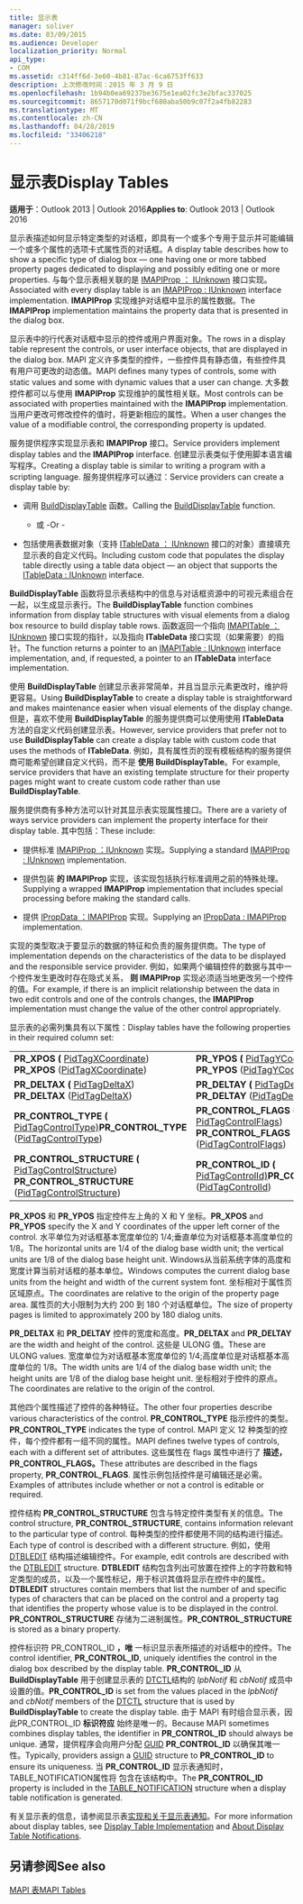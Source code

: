 ```yaml
---
title: 显示表
manager: soliver
ms.date: 03/09/2015
ms.audience: Developer
localization_priority: Normal
api_type:
- COM
ms.assetid: c314ff6d-3e60-4b81-87ac-6ca6753ff633
description: 上次修改时间：2015 年 3 月 9 日
ms.openlocfilehash: 1b94b0ea69237be3675e1ea02fc3e2bfac337025
ms.sourcegitcommit: 8657170d071f9bcf680aba50b9c07f2a4fb82283
ms.translationtype: MT
ms.contentlocale: zh-CN
ms.lasthandoff: 04/28/2019
ms.locfileid: "33406218"
---
```

# <a name="display-tables"></a><span data-ttu-id="09c38-103">显示表</span><span class="sxs-lookup"><span data-stu-id="09c38-103">Display Tables</span></span>

  
  
<span data-ttu-id="09c38-104">**适用于**：Outlook 2013 | Outlook 2016</span><span class="sxs-lookup"><span data-stu-id="09c38-104">**Applies to**: Outlook 2013 | Outlook 2016</span></span> 
  
<span data-ttu-id="09c38-105">显示表描述如何显示特定类型的对话框，即具有一个或多个专用于显示并可能编辑一个或多个属性的选项卡式属性页的对话框。</span><span class="sxs-lookup"><span data-stu-id="09c38-105">A display table describes how to show a specific type of dialog box — one having one or more tabbed property pages dedicated to displaying and possibly editing one or more properties.</span></span> <span data-ttu-id="09c38-106">与每个显示表相关联的是 [IMAPIProp ： IUnknown](imapipropiunknown.md) 接口实现。</span><span class="sxs-lookup"><span data-stu-id="09c38-106">Associated with every display table is an [IMAPIProp : IUnknown](imapipropiunknown.md) interface implementation.</span></span> <span data-ttu-id="09c38-107">**IMAPIProp** 实现维护对话框中显示的属性数据。</span><span class="sxs-lookup"><span data-stu-id="09c38-107">The **IMAPIProp** implementation maintains the property data that is presented in the dialog box.</span></span> 
  
<span data-ttu-id="09c38-108">显示表中的行代表对话框中显示的控件或用户界面对象。</span><span class="sxs-lookup"><span data-stu-id="09c38-108">The rows in a display table represent the controls, or user interface objects, that are displayed in the dialog box.</span></span> <span data-ttu-id="09c38-109">MAPI 定义许多类型的控件，一些控件具有静态值，有些控件具有用户可更改的动态值。</span><span class="sxs-lookup"><span data-stu-id="09c38-109">MAPI defines many types of controls, some with static values and some with dynamic values that a user can change.</span></span> <span data-ttu-id="09c38-110">大多数控件都可以与使用 **IMAPIProp** 实现维护的属性相关联。</span><span class="sxs-lookup"><span data-stu-id="09c38-110">Most controls can be associated with properties maintained with the **IMAPIProp** implementation.</span></span> <span data-ttu-id="09c38-111">当用户更改可修改控件的值时，将更新相应的属性。</span><span class="sxs-lookup"><span data-stu-id="09c38-111">When a user changes the value of a modifiable control, the corresponding property is updated.</span></span> 
  
<span data-ttu-id="09c38-112">服务提供程序实现显示表和 **IMAPIProp** 接口。</span><span class="sxs-lookup"><span data-stu-id="09c38-112">Service providers implement display tables and the **IMAPIProp** interface.</span></span> <span data-ttu-id="09c38-113">创建显示表类似于使用脚本语言编写程序。</span><span class="sxs-lookup"><span data-stu-id="09c38-113">Creating a display table is similar to writing a program with a scripting language.</span></span> <span data-ttu-id="09c38-114">服务提供程序可以通过：</span><span class="sxs-lookup"><span data-stu-id="09c38-114">Service providers can create a display table by:</span></span> 
  
- <span data-ttu-id="09c38-115">调用 [BuildDisplayTable](builddisplaytable.md) 函数。</span><span class="sxs-lookup"><span data-stu-id="09c38-115">Calling the [BuildDisplayTable](builddisplaytable.md) function.</span></span> 
    
    - <span data-ttu-id="09c38-116">或 -</span><span class="sxs-lookup"><span data-stu-id="09c38-116">Or -</span></span>
    
- <span data-ttu-id="09c38-117">包括使用表数据对象（支持 [ITableData ： IUnknown](itabledataiunknown.md) 接口的对象）直接填充显示表的自定义代码。</span><span class="sxs-lookup"><span data-stu-id="09c38-117">Including custom code that populates the display table directly using a table data object — an object that supports the [ITableData : IUnknown](itabledataiunknown.md) interface.</span></span> 
    
<span data-ttu-id="09c38-118">**BuildDisplayTable** 函数将显示表结构中的信息与对话框资源中的可视元素组合在一起，以生成显示表行。</span><span class="sxs-lookup"><span data-stu-id="09c38-118">The **BuildDisplayTable** function combines information from display table structures with visual elements from a dialog box resource to build display table rows.</span></span> <span data-ttu-id="09c38-119">函数返回一个指向 [IMAPITable ： IUnknown](imapitableiunknown.md) 接口实现的指针，以及指向 **ITableData** 接口实现（如果需要）的指针。</span><span class="sxs-lookup"><span data-stu-id="09c38-119">The function returns a pointer to an [IMAPITable : IUnknown](imapitableiunknown.md) interface implementation, and, if requested, a pointer to an **ITableData** interface implementation.</span></span> 
  
<span data-ttu-id="09c38-120">使用 **BuildDisplayTable** 创建显示表非常简单，并且当显示元素更改时，维护将更容易。</span><span class="sxs-lookup"><span data-stu-id="09c38-120">Using **BuildDisplayTable** to create a display table is straightforward and makes maintenance easier when visual elements of the display change.</span></span> <span data-ttu-id="09c38-121">但是，喜欢不使用 **BuildDisplayTable** 的服务提供商可以使用使用 **ITableData** 方法的自定义代码创建显示表。</span><span class="sxs-lookup"><span data-stu-id="09c38-121">However, service providers that prefer not to use **BuildDisplayTable** can create a display table with custom code that uses the methods of **ITableData**.</span></span> <span data-ttu-id="09c38-122">例如，具有属性页的现有模板结构的服务提供商可能希望创建自定义代码，而不是 **使用 BuildDisplayTable**。</span><span class="sxs-lookup"><span data-stu-id="09c38-122">For example, service providers that have an existing template structure for their property pages might want to create custom code rather than use **BuildDisplayTable**.</span></span>
  
<span data-ttu-id="09c38-123">服务提供商有多种方法可以针对其显示表实现属性接口。</span><span class="sxs-lookup"><span data-stu-id="09c38-123">There are a variety of ways service providers can implement the property interface for their display table.</span></span> <span data-ttu-id="09c38-124">其中包括：</span><span class="sxs-lookup"><span data-stu-id="09c38-124">These include:</span></span>
  
- <span data-ttu-id="09c38-125">提供标准 [IMAPIProp ：IUnknown](imapipropiunknown.md) 实现。</span><span class="sxs-lookup"><span data-stu-id="09c38-125">Supplying a standard [IMAPIProp : IUnknown](imapipropiunknown.md) implementation.</span></span> 
    
- <span data-ttu-id="09c38-126">提供包装 **的 IMAPIProp** 实现，该实现包括执行标准调用之前的特殊处理。</span><span class="sxs-lookup"><span data-stu-id="09c38-126">Supplying a wrapped **IMAPIProp** implementation that includes special processing before making the standard calls.</span></span> 
    
- <span data-ttu-id="09c38-127">提供 [IPropData ：IMAPIProp](ipropdataimapiprop.md) 实现。</span><span class="sxs-lookup"><span data-stu-id="09c38-127">Supplying an [IPropData : IMAPIProp](ipropdataimapiprop.md) implementation.</span></span> 
    
<span data-ttu-id="09c38-128">实现的类型取决于要显示的数据的特征和负责的服务提供商。</span><span class="sxs-lookup"><span data-stu-id="09c38-128">The type of implementation depends on the characteristics of the data to be displayed and the responsible service provider.</span></span> <span data-ttu-id="09c38-129">例如，如果两个编辑控件的数据与其中一个控件发生更改时存在隐式关系， **则 IMAPIProp** 实现必须适当地更改另一个控件的值。</span><span class="sxs-lookup"><span data-stu-id="09c38-129">For example, if there is an implicit relationship between the data in two edit controls and one of the controls changes, the **IMAPIProp** implementation must change the value of the other control appropriately.</span></span> 
  
<span data-ttu-id="09c38-130">显示表的必需列集具有以下属性：</span><span class="sxs-lookup"><span data-stu-id="09c38-130">Display tables have the following properties in their required column set:</span></span>
  
|||
|:-----|:-----|
|<span data-ttu-id="09c38-131">**PR_XPOS (** [PidTagXCoordinate](pidtagxcoordinate-canonical-property.md)) </span><span class="sxs-lookup"><span data-stu-id="09c38-131">**PR_XPOS** ([PidTagXCoordinate](pidtagxcoordinate-canonical-property.md))</span></span>  <br/> |<span data-ttu-id="09c38-132">**PR_YPOS (** [PidTagYCoordinate](pidtagycoordinate-canonical-property.md)) </span><span class="sxs-lookup"><span data-stu-id="09c38-132">**PR_YPOS** ([PidTagYCoordinate](pidtagycoordinate-canonical-property.md))</span></span>  <br/> |
|<span data-ttu-id="09c38-133">**PR_DELTAX (** [PidTagDeltaX](pidtagdeltax-canonical-property.md)) </span><span class="sxs-lookup"><span data-stu-id="09c38-133">**PR_DELTAX** ([PidTagDeltaX](pidtagdeltax-canonical-property.md))</span></span>  <br/> |<span data-ttu-id="09c38-134">**PR_DELTAY (** [PidTagDeltaY](pidtagdeltay-canonical-property.md)) </span><span class="sxs-lookup"><span data-stu-id="09c38-134">**PR_DELTAY** ([PidTagDeltaY](pidtagdeltay-canonical-property.md))</span></span>  <br/> |
|<span data-ttu-id="09c38-135">**PR_CONTROL_TYPE (** [PidTagControlType)](pidtagcontroltype-canonical-property.md)</span><span class="sxs-lookup"><span data-stu-id="09c38-135">**PR_CONTROL_TYPE** ([PidTagControlType](pidtagcontroltype-canonical-property.md))</span></span>  <br/> |<span data-ttu-id="09c38-136">**PR_CONTROL_FLAGS (** [PidTagControlFlags](pidtagcontrolflags-canonical-property.md)) </span><span class="sxs-lookup"><span data-stu-id="09c38-136">**PR_CONTROL_FLAGS** ([PidTagControlFlags](pidtagcontrolflags-canonical-property.md))</span></span>  <br/> |
|<span data-ttu-id="09c38-137">**PR_CONTROL_STRUCTURE (** [PidTagControlStructure](pidtagcontrolstructure-canonical-property.md)) </span><span class="sxs-lookup"><span data-stu-id="09c38-137">**PR_CONTROL_STRUCTURE** ([PidTagControlStructure](pidtagcontrolstructure-canonical-property.md))</span></span>  <br/> |<span data-ttu-id="09c38-138">**PR_CONTROL_ID (** [PidTagControlId)](pidtagcontrolid-canonical-property.md)</span><span class="sxs-lookup"><span data-stu-id="09c38-138">**PR_CONTROL_ID** ([PidTagControlId](pidtagcontrolid-canonical-property.md))</span></span>  <br/> |
   
 <span data-ttu-id="09c38-139">**PR_XPOS** 和 **PR_YPOS** 指定控件左上角的 X 和 Y 坐标。</span><span class="sxs-lookup"><span data-stu-id="09c38-139">**PR_XPOS** and **PR_YPOS** specify the X and Y coordinates of the upper left corner of the control.</span></span> <span data-ttu-id="09c38-140">水平单位为对话框基本宽度单位的 1/4;垂直单位为对话框基本高度单位的 1/8。</span><span class="sxs-lookup"><span data-stu-id="09c38-140">The horizontal units are 1/4 of the dialog base width unit; the vertical units are 1/8 of the dialog base height unit.</span></span> <span data-ttu-id="09c38-141">Windows从当前系统字体的高度和宽度计算当前对话框的基本单位。</span><span class="sxs-lookup"><span data-stu-id="09c38-141">Windows computes the current dialog base units from the height and width of the current system font.</span></span> <span data-ttu-id="09c38-142">坐标相对于属性页区域原点。</span><span class="sxs-lookup"><span data-stu-id="09c38-142">The coordinates are relative to the origin of the property page area.</span></span> <span data-ttu-id="09c38-143">属性页的大小限制为大约 200 到 180 个对话框单位。</span><span class="sxs-lookup"><span data-stu-id="09c38-143">The size of property pages is limited to approximately 200 by 180 dialog units.</span></span> 
  
 <span data-ttu-id="09c38-144">**PR_DELTAX** 和 **PR_DELTAY** 控件的宽度和高度。</span><span class="sxs-lookup"><span data-stu-id="09c38-144">**PR_DELTAX** and **PR_DELTAY** are the width and height of the control.</span></span> <span data-ttu-id="09c38-145">这些是 ULONG 值。</span><span class="sxs-lookup"><span data-stu-id="09c38-145">These are ULONG values.</span></span> <span data-ttu-id="09c38-146">宽度单位为对话框基本宽度单位的 1/4;高度单位是对话框基本高度单位的 1/8。</span><span class="sxs-lookup"><span data-stu-id="09c38-146">The width units are 1/4 of the dialog base width unit; the height units are 1/8 of the dialog base height unit.</span></span> <span data-ttu-id="09c38-147">坐标相对于控件的原点。</span><span class="sxs-lookup"><span data-stu-id="09c38-147">The coordinates are relative to the origin of the control.</span></span> 
  
<span data-ttu-id="09c38-148">其他四个属性描述了控件的各种特征。</span><span class="sxs-lookup"><span data-stu-id="09c38-148">The other four properties describe various characteristics of the control.</span></span> <span data-ttu-id="09c38-149">**PR_CONTROL_TYPE** 指示控件的类型。</span><span class="sxs-lookup"><span data-stu-id="09c38-149">**PR_CONTROL_TYPE** indicates the type of control.</span></span> <span data-ttu-id="09c38-150">MAPI 定义 12 种类型的控件，每个控件都有一组不同的属性。</span><span class="sxs-lookup"><span data-stu-id="09c38-150">MAPI defines twelve types of controls, each with a different set of attributes.</span></span> <span data-ttu-id="09c38-151">这些属性在 flags 属性中进行了 **描述，PR_CONTROL_FLAGS。**</span><span class="sxs-lookup"><span data-stu-id="09c38-151">These attributes are described in the flags property, **PR_CONTROL_FLAGS**.</span></span> <span data-ttu-id="09c38-152">属性示例包括控件是可编辑还是必需。</span><span class="sxs-lookup"><span data-stu-id="09c38-152">Examples of attributes include whether or not a control is editable or required.</span></span> 
  
<span data-ttu-id="09c38-153">控件结构 **PR_CONTROL_STRUCTURE** 包含与特定控件类型有关的信息。</span><span class="sxs-lookup"><span data-stu-id="09c38-153">The control structure, **PR_CONTROL_STRUCTURE**, contains information relevant to the particular type of control.</span></span> <span data-ttu-id="09c38-154">每种类型的控件都使用不同的结构进行描述。</span><span class="sxs-lookup"><span data-stu-id="09c38-154">Each type of control is described with a different structure.</span></span> <span data-ttu-id="09c38-155">例如，使用 [DTBLEDIT](dtbledit.md) 结构描述编辑控件。</span><span class="sxs-lookup"><span data-stu-id="09c38-155">For example, edit controls are described with the [DTBLEDIT](dtbledit.md) structure.</span></span> <span data-ttu-id="09c38-156">**DTBLEDIT** 结构包含列出可放置在控件上的字符数和特定类型的成员，以及一个属性标记，用于标识其值将显示在控件中的属性。</span><span class="sxs-lookup"><span data-stu-id="09c38-156">**DTBLEDIT** structures contain members that list the number of and specific types of characters that can be placed on the control and a property tag that identifies the property whose value is to be displayed in the control.</span></span> <span data-ttu-id="09c38-157">**PR_CONTROL_STRUCTURE** 存储为二进制属性。</span><span class="sxs-lookup"><span data-stu-id="09c38-157">**PR_CONTROL_STRUCTURE** is stored as a binary property.</span></span> 
  
<span data-ttu-id="09c38-158">控件标识符 PR_CONTROL_ID **，唯** 一标识显示表所描述的对话框中的控件。</span><span class="sxs-lookup"><span data-stu-id="09c38-158">The control identifier, **PR_CONTROL_ID**, uniquely identifies the control in the dialog box described by the display table.</span></span> <span data-ttu-id="09c38-159">**PR_CONTROL_ID** 从 **BuildDisplayTable** 用于创建显示表的 [DTCTL](dtctl.md)结构的 *lpbNotif* 和 *cbNotif* 成员中设置的值。</span><span class="sxs-lookup"><span data-stu-id="09c38-159">**PR_CONTROL_ID** is set from the values placed in the  *lpbNotif*  and  *cbNotif*  members of the [DTCTL](dtctl.md) structure that is used by **BuildDisplayTable** to create the display table.</span></span> <span data-ttu-id="09c38-160">由于 MAPI 有时组合显示表，因此PR_CONTROL_ID **标识符应** 始终是唯一的。</span><span class="sxs-lookup"><span data-stu-id="09c38-160">Because MAPI sometimes combines display tables, the identifier in **PR_CONTROL_ID** should always be unique.</span></span> <span data-ttu-id="09c38-161">通常，提供程序会向用户分配 [GUID](guid.md) **PR_CONTROL_ID** 以确保其唯一性。</span><span class="sxs-lookup"><span data-stu-id="09c38-161">Typically, providers assign a [GUID](guid.md) structure to **PR_CONTROL_ID** to ensure its uniqueness.</span></span> <span data-ttu-id="09c38-162">当 **PR_CONTROL_ID** 显示表通知时，TABLE_NOTIFICATION属性将 [](table_notification.md)包含在该结构中。</span><span class="sxs-lookup"><span data-stu-id="09c38-162">The **PR_CONTROL_ID** property is included in the [TABLE_NOTIFICATION](table_notification.md) structure when a display table notification is generated.</span></span> 
  
<span data-ttu-id="09c38-163">有关显示表的信息，请参阅显示表[实现](display-table-implementation.md)[和关于显示表通知](about-display-table-notifications.md)。</span><span class="sxs-lookup"><span data-stu-id="09c38-163">For more information about display tables, see [Display Table Implementation](display-table-implementation.md) and [About Display Table Notifications](about-display-table-notifications.md).</span></span> 
  
## <a name="see-also"></a><span data-ttu-id="09c38-164">另请参阅</span><span class="sxs-lookup"><span data-stu-id="09c38-164">See also</span></span>



[<span data-ttu-id="09c38-165">MAPI 表</span><span class="sxs-lookup"><span data-stu-id="09c38-165">MAPI Tables</span></span>](mapi-tables.md)

